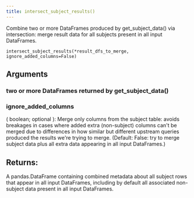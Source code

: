 ```yaml
---
title: intersect_subject_results()
---
```


Combine two or more DataFrames produced by get_subject_data() via intersection: merge result data for
all subjects present in all input DataFrames.

```
intersect_subject_results(*result_dfs_to_merge, ignore_added_columns=False)
```

## Arguments

### two or more DataFrames returned by get_subject_data()

### ignore_added_columns
( boolean; optional ):
Merge only columns from the subject table: avoids breakages in
cases where added extra (non-subject) columns can't be merged due
to differences in how similar but different upstream queries produced
the results we're trying to merge.
(Default: False: try to merge subject data plus all extra data appearing in
all input DataFrames.)

## Returns:
A pandas.DataFrame containing combined metadata about all subject rows that
appear in all input DataFrames, including by default all associated 
non-subject data present in all input DataFrames.